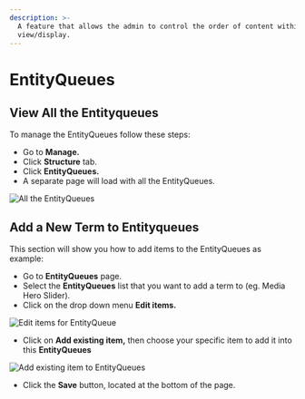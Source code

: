 ```yaml
---
description: >-
  A feature that allows the admin to control the order of content within a
  view/display.
---
```


# EntityQueues

## View All the Entityqueues

To manage the EntityQueues follow these steps:

* Go to **Manage.**
* Click **Structure** tab.
* Click **EntityQueues.**
* A separate page will load with all the EntityQueues.

![All the EntityQueues](<../../.gitbook/assets/Entityqueues \_ varbase9003d1.png>)

## Add a New Term to Entityqueues

This section will show you how to add items to the EntityQueues as example:

* Go to **EntityQueues** page.
* Select the **EntityQueues** list that you want to add a term to (eg. Media Hero Slider).
* Click on the drop down menu **Edit items.**

![Edit items for EntityQueue](<../../.gitbook/assets/Entityqueues \_ varbase9003d1 (1).png>)

* Click on **Add existing item,** then choose your specific item to add it into this **EntityQueues**

![Add existing item to EntityQueues](<../../.gitbook/assets/Edit subqueue Media Hero Slider \_ varbase9003d1.png>)

* Click the **Save** button, located at the bottom of the page.
